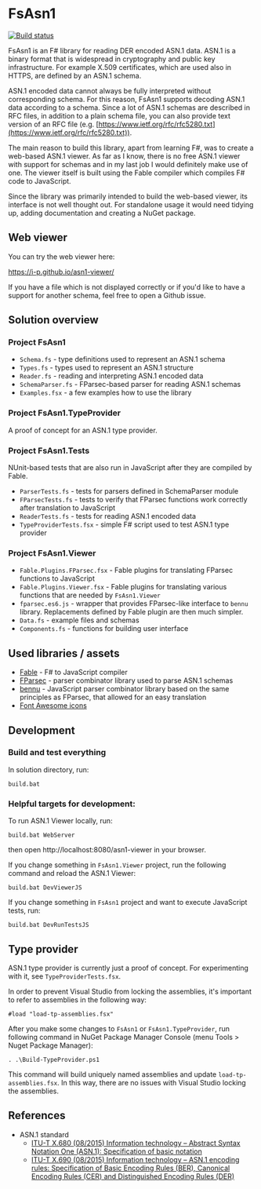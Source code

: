 # FsAsn1

[![Build status](https://ci.appveyor.com/api/projects/status/6sax20taysn08391?svg=true)](https://ci.appveyor.com/project/i-p/fsasn1)

FsAsn1 is an F# library for reading DER encoded ASN.1 data. ASN.1 is a binary format that is widespread in cryptography and public key infrastructure. For example X.509 certificates, which are used also in HTTPS, are defined by an ASN.1 schema.

ASN.1 encoded data cannot always be fully interpreted without corresponding schema. For this reason, FsAsn1 supports decoding ASN.1 data according to a schema. Since a lot of ASN.1 schemas are described in RFC files, in addition to a plain schema file, you can also provide text version of an RFC file (e.g. [https://www.ietf.org/rfc/rfc5280.txt](https://www.ietf.org/rfc/rfc5280.txt)).

The main reason to build this library, apart from learning F#, was to create a web-based ASN.1 viewer. As far as I know, there is no free ASN.1 viewer with support for schemas and in my last job I would definitely make use of one. The viewer itself is built using the Fable compiler which compiles F# code to JavaScript.

Since the library was primarily intended to build the web-based viewer,
its interface is not well thought out. For standalone usage it would need tidying up, adding documentation and creating a NuGet package.

## Web viewer

You can try the web viewer here: 

https://i-p.github.io/asn1-viewer/

If you have a file which is not displayed correctly or if you'd like to have a support for another schema, feel free to open a Github issue.

## Solution overview

### Project FsAsn1
* `Schema.fs` - type definitions used to represent an ASN.1 schema
* `Types.fs` - types used to represent an ASN.1 structure
* `Reader.fs` - reading and interpreting ASN.1 encoded data
* `SchemaParser.fs` - FParsec-based parser for reading ASN.1 schemas
* `Examples.fsx` - a few examples how to use the library

### Project FsAsn1.TypeProvider

A proof of concept for an ASN.1 type provider.

### Project FsAsn1.Tests

NUnit-based tests that are also run in JavaScript after they are compiled by Fable.

* `ParserTests.fs` - tests for parsers defined in SchemaParser module
* `FParsecTests.fs` - tests to verify that FParsec functions work correctly after translation to JavaScript
* `ReaderTests.fs` - tests for reading ASN.1 encoded data
* `TypeProviderTests.fsx` - simple F# script used to test ASN.1 type provider

### Project FsAsn1.Viewer

* `Fable.Plugins.FParsec.fsx` - Fable plugins for translating FParsec functions to JavaScript
* `Fable.Plugins.Viewer.fsx` - Fable plugins for translating various functions that are needed by `FsAsn1.Viewer`
* `fparsec.es6.js` - wrapper that provides FParsec-like interface to `bennu` library. Replacements defined by Fable plugin are then much simpler.
* `Data.fs` - example files and schemas
* `Components.fs` - functions for building user interface

## Used libraries / assets

- [Fable](http://fable.io/) - F# to JavaScript compiler
- [FParsec](http://www.quanttec.com/fparsec/) - parser combinator library used to parse ASN.1 schemas
- [bennu](https://github.com/mattbierner/bennu) - JavaScript parser combinator library based on the same principles as FParsec, that allowed for an easy translation
- [Font Awesome icons](http://fontawesome.io/icons/)

## Development

### Build and test everything

In solution directory, run:

    build.bat

### Helpful targets for development:

To run ASN.1 Viewer locally, run:

    build.bat WebServer

then open http://localhost:8080/asn1-viewer in your browser.

If you change something in `FsAsn1.Viewer` project, run the following command and reload the ASN.1 Viewer:

    build.bat DevViewerJS

If you change something in `FsAsn1` project and want to execute JavaScript tests, run:

    build.bat DevRunTestsJS

## Type provider

ASN.1 type provider is currently just a proof of concept. For experimenting with it, see `TypeProviderTests.fsx`.

In order to prevent Visual Studio from locking the assemblies, it's important to refer to assemblies in the following way:

    #load "load-tp-assemblies.fsx"

After you make some changes to `FsAsn1` or `FsAsn1.TypeProvider`, run following command in NuGet Package Manager Console (menu Tools > Nuget Package Manager):

    . .\Build-TypeProvider.ps1

This command will build uniquely named assemblies and update `load-tp-assemblies.fsx`. In this way, there are no issues with Visual Studio locking the assemblies.

## References

- ASN.1 standard
    - [ITU-T X.680 (08/2015) Information technology – Abstract Syntax Notation One (ASN.1): Specification of basic notation](https://www.itu.int/ITU-T/recommendations/rec.aspx?rec=12479&lang=en)
    - [ITU-T X.690 (08/2015) Information technology – ASN.1 encoding rules: Specification of Basic Encoding Rules (BER), Canonical Encoding Rules (CER) and Distinguished Encoding Rules (DER)]()

